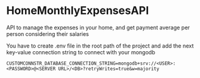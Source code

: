 # HomeMonthlyExpensesAPI
API to manage the expenses in your home, and get payment average per person considering their salaries

You have to create .env file in the root path of the project and add the next key-value connection string to connect with your mongodb
```
CUSTOMCONNSTR_DATABASE_CONNECTION_STRING=mongodb+srv://<USER>:<PASSWORD>@<SERVER URL>/<DB>?retryWrites=true&w=majority
```